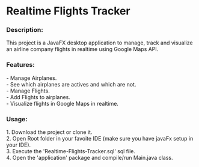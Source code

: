 <h1>Realtime Flights Tracker</h1>
<h3>Description:</h3>
This project is a JavaFX desktop application to manage, track and visualize an airline company flights in realtime using Google Maps API.
<h3>Features:</h3>
- Manage Airplanes.<br/>
- See which airplanes are actives and which are not.<br/>
- Manage Flights.<br/>
- Add Flights to airplanes.<br/>
- Visualize flights in Google Maps in realtime.
<h3>Usage:</h3>
1. Download the project or clone it.<br/>
2. Open Root folder in your favoite IDE (make sure you have javaFx setup in your IDE).<br/>
3. Execute the 'Realtime-Flights-Tracker.sql' sql file.<br/>
4. Open the 'application' package and compile/run Main.java class.
